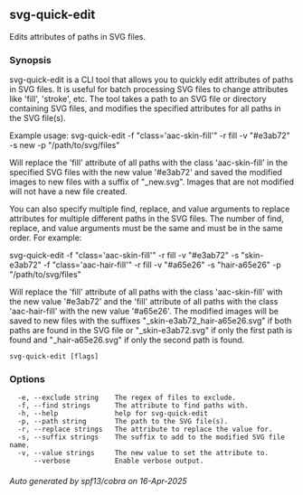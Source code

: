 ## svg-quick-edit

Edits attributes of paths in SVG files.

### Synopsis

svg-quick-edit is a CLI tool that allows you to quickly edit
attributes of paths in SVG files. It is useful for batch processing SVG files
to change attributes like 'fill', 'stroke', etc. The tool takes a path to an SVG
file or directory containing SVG files, and modifies the specified attributes
for all paths in the SVG file(s).

Example usage:
svg-quick-edit -f "class='aac-skin-fill'" -r fill -v "#e3ab72" -s new -p "/path/to/svg/files"

Will replace the 'fill' attribute of all paths with the class 'aac-skin-fill' in
the specified SVG files with the new value '#e3ab72' and saved the modified
images to new files with a suffix of "_new.svg". Images that are not modified
will not have a new file created.

You can also specify multiple find, replace, and value arguments to replace
attributes for multiple different paths in the SVG files. The number of find,
replace, and value arguments must be the same and must be in the same order.
For example:

svg-quick-edit -f "class='aac-skin-fill'" -r fill -v "#e3ab72" -s "skin-e3ab72" -f "class='aac-hair-fill'" -r fill -v "#a65e26" -s "hair-a65e26" -p "/path/to/svg/files"

Will replace the 'fill' attribute of all paths with the class
'aac-skin-fill' with the new value '#e3ab72' and the 'fill' attribute of all
paths with the class 'aac-hair-fill' with the new value '#a65e26'. The modified
images will be saved to new files with the suffixes
"_skin-e3ab72_hair-a65e26.svg" if both paths are found in the SVG file or
"_skin-e3ab72.svg" if only the first path is found and "_hair-a65e26.svg" if
only the second path is found.


```
svg-quick-edit [flags]
```

### Options

```
  -e, --exclude string    The regex of files to exclude.
  -f, --find strings      The attribute to find paths with.
  -h, --help              help for svg-quick-edit
  -p, --path string       The path to the SVG file(s).
  -r, --replace strings   The attribute to replace the value for.
  -s, --suffix strings    The suffix to add to the modified SVG file name.
  -v, --value strings     The new value to set the attribute to.
      --verbose           Enable verbose output.
```

###### Auto generated by spf13/cobra on 16-Apr-2025
